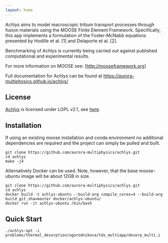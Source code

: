 ```yaml
---
layout: home
---
```


Achlys aims to model macroscopic tritium transport processes through fusion materials using the MOOSE Finite Element Framework. Specifically, this app implements a formulation of the Foster-McNabb equations presented by Hodille et al. [1] and Delaporte et al. [2].

Benchmarking of Achlys is currently being carried out against published computational and experimental results.

For more information on MOOSE see: [http://mooseframework.org]

Full documentation for Achlys can be found at https://aurora-multiphysics.github.io/achlys/
## License

[Achlys](https://github.com/aurora-multiphysics/achlys) is licensed under LGPL v2.1, see [here](https://github.com/aurora-multiphysics/achlys/blob/maaster/LICENSE).

## Installation

If using an existing moose installation and conda environment no additional dependencies are required and the project can simply be pulled and built.
```
git clone https://github.com/aurora-multiphysics/achlys.git
cd achlys
make -j4
```

Alternatively Docker can be used. Note, however, that the base moose-ubuntu image will be about 12GB in size.
```
git clone https://github.com/aurora-multiphysics/achlys.git
cd achlys
docker build -t achlys-ubuntu --build-arg compile_cores=4 --build-arg build_git_sha=master docker/achlys-ubuntu/
docker run -it achlys-ubuntu /bin/bash
```
## Quick Start

```
./achlys-opt -i problems/thermal_desorption/ogorodnikova/tds_multiapp/desorp_multi.i
```
